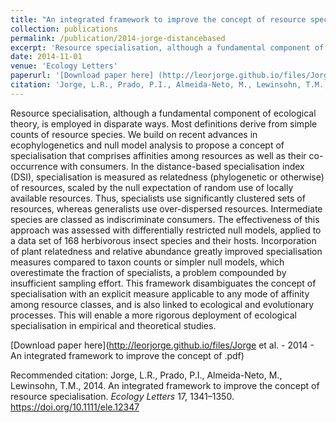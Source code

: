 ```yaml
---
title: "An integrated framework to improve the concept of resource specialisation"
collection: publications
permalink: /publication/2014-jorge-distancebased
excerpt: 'Resource specialisation, although a fundamental component of ecological theory, is employed in disparate ways. Most definitions derive from simple counts of resource species. We build on recent advances in ecophylogenetics and null model analysis to propose a concept of specialisation that comprises affinities among resources as well as their co-occurrence with consumers. In the distance-based specialisation index (DSI), specialisation is measured as relatedness (phylogenetic or otherwise) of resources, scaled by the null expectation of random use of locally available resources.'
date: 2014-11-01
venue: 'Ecology Letters'
paperurl: '[Download paper here] (http://leorjorge.github.io/files/Jorge et al. - 2014 - An integrated framework to improve the concept of .pdf)'
citation: 'Jorge, L.R., Prado, P.I., Almeida-Neto, M., Lewinsohn, T.M., 2014. An integrated framework to improve the concept of resource specialisation. *Ecology Letters* 17, 1341–1350.'
---
```


Resource specialisation, although a fundamental component of ecological theory, is employed in disparate ways. Most definitions derive from simple counts of resource species. We build on recent advances in ecophylogenetics and null model analysis to propose a concept of specialisation that comprises affinities among resources as well as their co-occurrence with consumers. In the distance-based specialisation index (DSI), specialisation is measured as relatedness (phylogenetic or otherwise) of resources, scaled by the null expectation of random use of locally available resources. Thus, specialists use significantly clustered sets of resources, whereas generalists use over-dispersed resources. Intermediate species are classed as indiscriminate consumers. The effectiveness of this approach was assessed with differentially restricted null models, applied to a data set of 168 herbivorous insect species and their hosts. Incorporation of plant relatedness and relative abundance greatly improved specialisation measures compared to taxon counts or simpler null models, which overestimate the fraction of specialists, a problem compounded by insufficient sampling effort. This framework disambiguates the concept of specialisation with an explicit measure applicable to any mode of affinity among resource classes, and is also linked to ecological and evolutionary processes. This will enable a more rigorous deployment of ecological specialisation in empirical and theoretical studies.

[Download paper here](http://leorjorge.github.io/files/Jorge et al. - 2014 - An integrated framework to improve the concept of .pdf)

Recommended citation: Jorge, L.R., Prado, P.I., Almeida-Neto, M., Lewinsohn, T.M., 2014. An integrated framework to improve the concept of resource specialisation. *Ecology Letters* 17, 1341–1350. https://doi.org/10.1111/ele.12347
